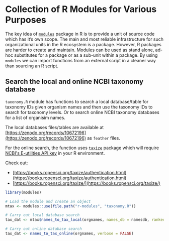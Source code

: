# Collection of R Modules for Various Purposes

The key idea of [`modules`](https://cran.r-project.org/web/packages/modules/vignettes/modulesInR.html) package in R is to provide a unit of source code which has it’s own scope. The main and most reliable infrastructure for such organizational units in the R ecosystem is a package. However, R packages are harder to create and maintain. Modules can be used as stand alone, ad-hoc substitutes for a package or as a sub-unit within a package. By using `modules` we can import functions from an external script in a cleaner way than sourcing an R script.


## Search the local and online NCBI taxonomy database
`taxonomy.R` module has functions to search a local database/table for taxonomy IDs given organism names and then use the taxonomy IDs to search for taxonomy levels. Or to search online NCBI taxonomy databases for a list of organisim names. 

The local databases files/tables are available at [https://zenodo.org/records/10672196](https://zenodo.org/records/10672196) as `feather` files. 

For the online search, the function uses [`taxize`](https://cran.r-project.org/package=taxize) package which will require [NCBI's E-utilities API key](https://ncbiinsights.ncbi.nlm.nih.gov/2017/11/02/new-api-keys-for-the-e-utilities/) in your R environment.

Check out: 
  - [https://books.ropensci.org/taxize/authentication.html](https://books.ropensci.org/taxize/authentication.html)
  - [https://books.ropensci.org/taxize/](https://books.ropensci.org/taxize/)


```R
library(modules)

# Load the module and create an object
mtax <- modules::use(file.path("r-modules", "taxonomy.R"))

# Carry out local database search
tax_dat <- mtax$names_to_tax_local(orgnames, names_db = namesdb, rankedlineage_db = rankedlineage, verbose = TRUE)

# Carry out online database search
tax_dat <- names_to_tax_online(orgnames, verbose = FALSE)
```
